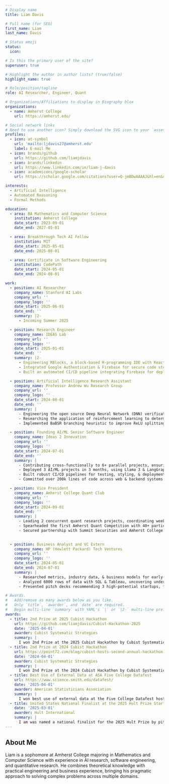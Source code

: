 ```yaml
---
# Display name
title: Liam Davis

# Full name (for SEO)
first_name: Liam
last_name: Davis

# Status emoji
status:
  icon: 

# Is this the primary user of the site?
superuser: true

# Highlight the author in author lists? (true/false)
highlight_name: true

# Role/position/tagline
role: AI Researcher, Engineer, Quant

# Organizations/Affiliations to display in Biography blox
organizations:
  - name: Amherst College
    url: https://amherst.edu/

# Social network links
# Need to use another icon? Simply download the SVG icon to your `assets/media/icons/` folder.
profiles:
  - icon: at-symbol
    url: 'mailto:ljdavis27@amherst.edu'
    label: E-mail Me
  - icon: brands/github
    url: https://github.com/liamjdavis
  - icon: brands/linkedin
    url: https://www.linkedin.com/in/liam-j-davis
  - icon: academicons/google-scholar
    url: https://scholar.google.com/citations?user=Q-jmBDwAAAAJ&hl=en&oi=sra

interests:
  - Artificial Intelligence
  - Automated Reasoning
  - Formal Methods

education:
  - area: BA Mathematics and Computer Science
    institution: Amherst College
    date_start: 2023-09-01
    date_end: 2027-05-01

  - area: Breakthrough Tech AI Fellow
    institution: MIT
    date_start: 2025-05-01
    date_end: 2025-08-01

  - area: Certificate in Software Engineering
    institution: CodePath
    date_start: 2024-05-01
    date_end: 2024-08-01

work:
  - position: AI Researcher
    company_name: Stanford AI Labs
    company_url: ''
    company_logo: ''
    date_start: 2025-06-01
    date_end: ''
    summary: |2-
      - Incoming Summer 2025

  - position: Research Engineer
    company_name: IDEAS Lab
    company_url: ''
    company_logo: ''
    date_start: 2025-01-01
    date_end: ''
    summary: |2-
      - Engineering RBlocks, a block-based R-programming IDE with React & Firebase for 200+ intro statistics students each year
      - Integrated Google Authentication & Firebase for secure code storage & retrieval for hundreds of users
      - Built an automated CI/CD pipeline integrating Firebase for deployment, ensuring seamless updates & scalability

  - position: Artificial Intelligence Research Assistant
    company_name: Professor Andrew Wu Research Group
    company_url: ''
    company_logo: ''
    date_start: 2024-08-01
    date_end: ''
    summary: |
      - Engineering the open source Deep Neural Network (DNN) verification framework Marabou with C++ & Python
      - Researching the application of reinforcement learning to deterministic branching strategies to improve them in real time
      - Implemented BaBSR branching heuristic to improve ReLU splitting, reducing verification time by up to 31%

  - position: Founding AI/ML Senior Software Engineer
    company_name: Ideas 2 Innovation
    company_url: ''
    company_logo: ''
    date_start: 2024-07-01
    date_end: ''
    summary: |
      - Contributing cross-functionally to 6+ parallel projects, ensuring high code quality & best practices in a team of 24
      - Deployed 3 AI/ML projects in 3 months, using Llama 3 & LangGraph to integrate AI agents into products
      - Built robust CI/CD pipelines for testing, styling, & deployment, using 2000+ GitHub Actions minutes over 3 months
      - Committed over 200k lines of code across web & backend systems over a 3 month period

  - position: Vice President
    company_name: Amherst College Quant Club
    company_url: ''
    company_logo: ''
    date_start: 2024-09-01
    date_end: ''
    summary: |
      - Leading 2 concurrent quant research projects, coordinating weekly meetings & communication for 36 club members
      - Spearheaded the first Amherst Quant Competition with 40+ participants, developing a live trading platform in C++ that executed 10,000+ trades in real time while playing live news with ElevenLabs API
      - Secured partnership with Summit Securities and Amherst College leading to $1100 in funding 
      

  - position: Business Analyst and VC Extern
    company_name: HP (Hewlett Packard) Tech Ventures
    company_url: ''
    company_logo: ''
    date_start: 2024-05-01
    date_end: 2024-07-01
    summary: |
      - Researched metrics, industry data, & business models for early-stage AI startups, identifying KPIs, OKRs & market trends
      - Analyzed 6000 rows of data with SQL & Tableau, uncovering underlying time-series trends to guide long-term investments
      - Presented pitch decks recommending 3 high-potential startups, facilitating informed investment due diligence

# Awards.
#   Add/remove as many awards below as you like.
#   Only `title`, `awarder`, and `date` are required.
#   Begin multi-line `summary` with YAML's `|` or `|2-` multi-line prefix and indent 2 spaces below.
awards:
  - title: 2nd Prize at 2025 Cubist Hackathon
    url: https://github.com/liamjdavis/Cubist-Hackathon-2025
    date: '2025-04-01'
    awarder: Cubist Systematic Strategies
    summary: |
      I won 2nd Prize at the 2025 Cubist Hackathon by Cubist Systematic Strategies and Point72, making me the only every two-time winner of the Cubist Hackathon. I built an advanced data visualization tool for NYC congestion data that serves as an all-in-one EDA playground, as well as streams live data for anomaly detection.  
  - title: 2nd Prize at 2024 Cubist Hackathon
    url: https://point72.com/blog/cubist-hosts-second-annual-hackathon-in-new-york/
    date: '2024-04-01'
    awarder: Cubist Systematic Strategies
    summary: |
      I won 2nd Prize at the 2024 Cubist Hackathon by Cubist Systematic Strategies and Point72 as the only first year undergrad invited amongst Masters and PhD students. For the hackathon, I built Vendor Map, an end-to-end web application that streams live NYC foot traffic data and combines it with game theory principles to optimally allocate food vendors across the city.
  - title: Best Use of External Data at ASA Five College Datafest
    url: https://www.science.smith.edu/datafest/
    date: '2025-04-01'
    awarder: American Statisticians Association
    summary: |
      I won best use of external data at the Five College Datafest hosted by the American Statisticians Association the same week I won the 2025 Cubist Hackathon. It was not a bad weekend.
  - title: United States National Finalist at the 2025 Hult Prize Startup Pitch Challenge
    date: '2025-03-01'
    awarder: Hult International
    summary: |
      I am was named a national finalist for the 2025 Hult Prize by pitching TalentNexus, an personalized AI onboarding experience to go from new hire to high performer.
---
```


## About Me

Liam is a sophomore at Amherst College majoring in Mathematics and Computer Science with experience in AI research, software engineering, and quantitative research. He combines theoretical knowledge with practical engineering
and business experience, bringing his pragmatic approach to solving complex problems across multiple domains.
